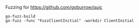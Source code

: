 Fuzzing for https://github.com/goburrow/quic

```
go-fuzz-build
go-fuzz -func "FuzzClientInitial" -workdir ClientInitial
```